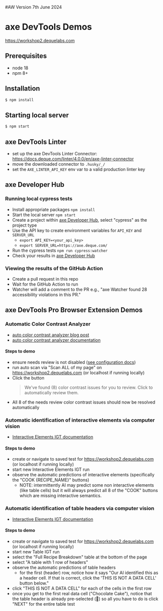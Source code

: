 #AW Version 7th June 2024

# axe DevTools Demos

https://workshop2.dequelabs.com

## Prerequisites

- node 18
- npm 8+

## Installation

```sh
$ npm install
```

## Starting local server

```sh
$ npm start
```

## axe DevTools Linter

- set up the axe DevTools Linter Connector: https://docs.deque.com/linter/4.0.0/en/axe-linter-connector
- move the downloaded connector to `.husky/_/`
- set the `AXE_LINTER_API_KEY` env var to a valid production linter key

## axe Developer Hub

### Running local cypress tests

- Install appropriate packages `npm install`
- Start the local server `npm start`
- Create a project within [axe Developer Hub](https://axe.deque.com/axe-watcher/projects), select "cypress" as the project type
- Use the API key to create environment variables for `API_KEY` and `SERVER_URL`
  - `export API_KEY=<your_api_key>`
  - `export SERVER_URL=https://axe.deque.com/`
- Run the cypress tests `npm run cypress:watcher`
- Check your results in [axe Developer Hub](https://axe.deque.com/axe-watcher/projects)

### Viewing the results of the GitHub Action

- Create a pull request in this repo
- Wait for the GitHub Action to run
- Watcher will add a comment to the PR e.g., "axe Watcher found 28 accessibility violations in this PR."

## axe DevTools Pro Browser Extension Demos

### Automatic Color Contrast Analyzer

- [auto color contrast analyzer blog post](https://www.deque.com/blog/axe-devtools-extension-update-new-color-contrast-analyzer/)
- [auto color contrast analyzer documentation](https://docs.deque.com/devtools-html/4.0.0/en/devtools-color-contrast-resolver)

#### Steps to demo

- ensure needs review is not disabled ([see configuration docs](https://docs.deque.com/devtools-html/4.0.0/en/devtools-configuration#general-settings))
- run auto scan via "Scan ALL of my page" on https://workshop2.dequelabs.com (or localhost if running locally)
- Click the button
  > We've found (8) color contrast issues for you to review. Click to automatically review them.
- All 8 of the needs review color contrast issues should now be resolved automatically

### Automatic identification of interactive elements via computer vision

- [Interactive Elements IGT documentation](https://docs.deque.com/devtools-html/4.0.0/en/devtools-igt-interactive-elements)

#### Steps to demo

- create or navigate to saved test for https://workshop2.dequelabs.com (or localhost if running locally)
- start new Interactive Elements IGT run
- observe the automatic predictions of interactive elements (specifically the "COOK {RECIPE_NAME}" buttons)
  - NOTE: intermittently AI may predict some non interactive elements (like table cells) but it will always predict all 8 of the "COOK" buttons which are missing interactive semantics.

### Automatic identification of table headers via computer vision

- [Interactive Elements IGT documentation](https://docs.deque.com/devtools-html/4.0.0/en/devtools-igt-table)

#### Steps to demo

- create or navigate to saved test for https://workshop2.dequelabs.com (or localhost if running locally)
- start new Table IGT run
- select the "Full Recipe Breakdown" table at the bottom of the page
- select "A table with 1 row of headers"
- observe the automatic predictions of table headers
  - for the first (header) row, notice how it says "Our AI identified this as a header cell. If that is correct, click the 'THIS IS NOT A DATA CELL' button below."
- click "THIS IS NOT A DATA CELL" for each of the cells in the first row
- once you get to the first real data cell ("Chocolate Cake"), notice that the table header is already pre-selected (:robot:) so all you have to do is click "NEXT" for the entire table test
